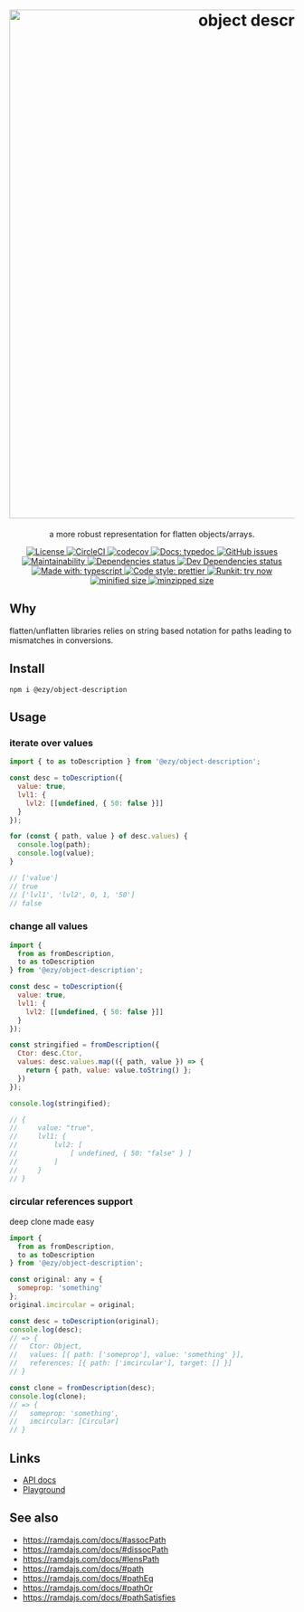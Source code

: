 <h1 align="center">
  <img src="https://fakeimg.pl/900x300/ffffff/333333/?text=object+description&font=museo" alt="object description" width="900px" />
</h1>

<p align="center">a more robust representation for flatten objects/arrays.</p>

<p align="center">
<a href="https://opensource.org/licenses">
  <img src="https://img.shields.io/github/license/ezylean/object-description.svg" alt="License" />
</a>
<a href="https://circleci.com/gh/ezylean/object-description/tree/master">
  <img src="https://circleci.com/gh/ezylean/object-description/tree/master.svg?style=shield" alt="CircleCI" />
</a>
<a href="https://codecov.io/gh/ezylean/object-description">
  <img src="https://codecov.io/gh/ezylean/object-description/branch/master/graph/badge.svg" alt="codecov" />
</a>
<a href="https://ezylean.github.io/object-description">
  <img src="https://img.shields.io/badge/docs-typedoc-%239B55FC.svg" alt="Docs: typedoc" />
</a>
<a href="https://github.com/ezylean/object-description/issues">
  <img src="https://img.shields.io/github/issues-raw/ezylean/object-description.svg" alt="GitHub issues" />
</a>
<a href="https://codeclimate.com/github/ezylean/object-description/maintainability" >
  <img src="https://img.shields.io/codeclimate/maintainability-percentage/ezylean/object-description.svg" alt="Maintainability" />
</a>
<a href="https://david-dm.org/ezylean/object-description">
  <img src="https://david-dm.org/ezylean/object-description.svg" alt="Dependencies status" />
</a>
<a href="https://david-dm.org/ezylean/object-description?type=dev">
  <img src="https://david-dm.org/ezylean/object-description/dev-status.svg" alt="Dev Dependencies status" />
</a>
<a href="https://github.com/Microsoft/TypeScript">
  <img src="https://img.shields.io/badge/made%20with-typescript-%234B9DD5.svg" alt="Made with: typescript" />
</a>
<a href="https://github.com/prettier/prettier">
  <img src="https://img.shields.io/badge/code%20style-prettier-ff69b4.svg" alt="Code style: prettier" />
</a>
<a href="https://npm.runkit.com/@ezy/object-description">
  <img src="https://img.shields.io/badge/runkit-try%20now-%236967CA.svg" alt="Runkit: try now" />
</a>
<a href="https://bundlephobia.com/result?p=@ezy/object-description">
  <img src="https://img.shields.io/bundlephobia/min/@ezy/object-description.svg" alt="minified size" />
</a>
<a href="https://bundlephobia.com/result?p=@ezy/object-description">
  <img src="https://img.shields.io/bundlephobia/minzip/@ezy/object-description.svg" alt="minzipped size" />
</a>
</p>

## Why

flatten/unflatten libraries relies on string based notation for paths leading to mismatches in conversions.

## Install

```shell
npm i @ezy/object-description
```

## Usage

### iterate over values

```js
import { to as toDescription } from '@ezy/object-description';

const desc = toDescription({
  value: true,
  lvl1: {
    lvl2: [[undefined, { 50: false }]]
  }
});

for (const { path, value } of desc.values) {
  console.log(path);
  console.log(value);
}

// ['value']
// true
// ['lvl1', 'lvl2', 0, 1, '50']
// false
```

### change all values

```js
import {
  from as fromDescription,
  to as toDescription
} from '@ezy/object-description';

const desc = toDescription({
  value: true,
  lvl1: {
    lvl2: [[undefined, { 50: false }]]
  }
});

const stringified = fromDescription({
  Ctor: desc.Ctor,
  values: desc.values.map(({ path, value }) => {
    return { path, value: value.toString() };
  })
});

console.log(stringified);

// {
//     value: "true",
//     lvl1: {
//         lvl2: [
//             [ undefined, { 50: "false" } ]
//         ]
//     }
// }
```

### circular references support

deep clone made easy

```js
import {
  from as fromDescription,
  to as toDescription
} from '@ezy/object-description';

const original: any = {
  someprop: 'something'
};
original.imcircular = original;

const desc = toDescription(original);
console.log(desc);
// => {
//   Ctor: Object,
//   values: [{ path: ['someprop'], value: 'something' }],
//   references: [{ path: ['imcircular'], target: [] }]
// }

const clone = fromDescription(desc);
console.log(clone);
// => {
//   someprop: 'something',
//   imcircular: [Circular]
// }
```

## Links

- [API docs](https://ezylean.github.io/object-description)
- [Playground](https://npm.runkit.com/@ezy/object-description)

## See also

- https://ramdajs.com/docs/#assocPath
- https://ramdajs.com/docs/#dissocPath
- https://ramdajs.com/docs/#lensPath
- https://ramdajs.com/docs/#path
- https://ramdajs.com/docs/#pathEq
- https://ramdajs.com/docs/#pathOr
- https://ramdajs.com/docs/#pathSatisfies
